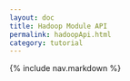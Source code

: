 ```yaml
---
layout: doc
title: Hadoop Module API
permalink: hadoopApi.html
category: tutorial
---
```



{% include nav.markdown %}